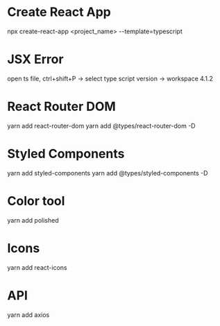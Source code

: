 # Create React App
npx create-react-app <project_name> --template=typescript

# JSX Error
open ts file, ctrl+shift+P -> select type script version -> workspace 4.1.2

# React Router DOM
yarn add react-router-dom
yarn add @types/react-router-dom -D

# Styled Components
yarn add styled-components
yarn add @types/styled-components -D

# Color tool
yarn add polished

# Icons
yarn add react-icons

# API
yarn add axios
